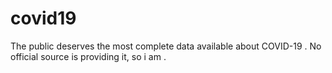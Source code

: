 # covid19
The public deserves the most complete data available about COVID-19 . No official source is providing it, so i am .

